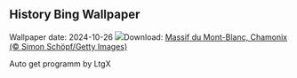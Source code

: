 ## History Bing Wallpaper
Wallpaper date: 2024-10-26
![](https://www.bing.com/th?id=OHR.MontBlancMassif_FR-CA3630976248_UHD.jpg&w=1000)Download: [Massif du Mont-Blanc, Chamonix (© Simon Schöpf/Getty Images)](https://www.bing.com/th?id=OHR.MontBlancMassif_FR-CA3630976248_UHD.jpg)

Auto get programm by LtgX
